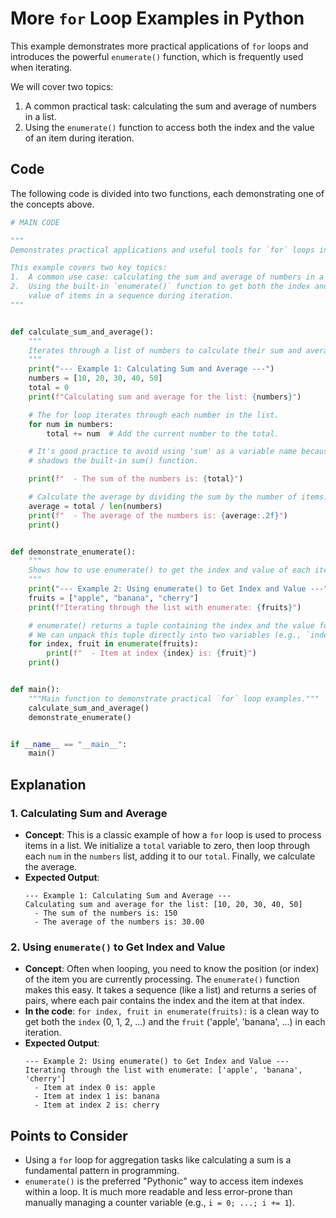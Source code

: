 # More `for` Loop Examples in Python

This example demonstrates more practical applications of `for` loops and introduces the powerful `enumerate()` function, which is frequently used when iterating.

We will cover two topics:

1.  A common practical task: calculating the sum and average of numbers in a list.
2.  Using the `enumerate()` function to access both the index and the value of an item during iteration.

## Code

The following code is divided into two functions, each demonstrating one of the concepts above.

```python
# MAIN CODE

"""
Demonstrates practical applications and useful tools for `for` loops in Python.

This example covers two key topics:
1.  A common use case: calculating the sum and average of numbers in a list.
2.  Using the built-in `enumerate()` function to get both the index and the
    value of items in a sequence during iteration.
"""


def calculate_sum_and_average():
    """
    Iterates through a list of numbers to calculate their sum and average.
    """
    print("--- Example 1: Calculating Sum and Average ---")
    numbers = [10, 20, 30, 40, 50]
    total = 0
    print(f"Calculating sum and average for the list: {numbers}")

    # The for loop iterates through each number in the list.
    for num in numbers:
        total += num  # Add the current number to the total.

    # It's good practice to avoid using 'sum' as a variable name because it
    # shadows the built-in sum() function.

    print(f"  - The sum of the numbers is: {total}")

    # Calculate the average by dividing the sum by the number of items.
    average = total / len(numbers)
    print(f"  - The average of the numbers is: {average:.2f}")
    print()


def demonstrate_enumerate():
    """
    Shows how to use enumerate() to get the index and value of each item.
    """
    print("--- Example 2: Using enumerate() to Get Index and Value ---")
    fruits = ["apple", "banana", "cherry"]
    print(f"Iterating through the list with enumerate: {fruits}")

    # enumerate() returns a tuple containing the index and the value for each item.
    # We can unpack this tuple directly into two variables (e.g., `index`, `fruit`).
    for index, fruit in enumerate(fruits):
        print(f"  - Item at index {index} is: {fruit}")
    print()


def main():
    """Main function to demonstrate practical `for` loop examples."""
    calculate_sum_and_average()
    demonstrate_enumerate()


if __name__ == "__main__":
    main()
```

## Explanation

### 1. Calculating Sum and Average

-   **Concept**: This is a classic example of how a `for` loop is used to process items in a list. We initialize a `total` variable to zero, then loop through each `num` in the `numbers` list, adding it to our `total`. Finally, we calculate the average.
-   **Expected Output**:
    ```
    --- Example 1: Calculating Sum and Average ---
    Calculating sum and average for the list: [10, 20, 30, 40, 50]
      - The sum of the numbers is: 150
      - The average of the numbers is: 30.00
    ```

### 2. Using `enumerate()` to Get Index and Value

-   **Concept**: Often when looping, you need to know the position (or index) of the item you are currently processing. The `enumerate()` function makes this easy. It takes a sequence (like a list) and returns a series of pairs, where each pair contains the index and the item at that index.
-   **In the code**: `for index, fruit in enumerate(fruits):` is a clean way to get both the `index` (0, 1, 2, ...) and the `fruit` ('apple', 'banana', ...) in each iteration.
-   **Expected Output**:
    ```
    --- Example 2: Using enumerate() to Get Index and Value ---
    Iterating through the list with enumerate: ['apple', 'banana', 'cherry']
      - Item at index 0 is: apple
      - Item at index 1 is: banana
      - Item at index 2 is: cherry
    ```

## Points to Consider

-   Using a `for` loop for aggregation tasks like calculating a sum is a fundamental pattern in programming.
-   `enumerate()` is the preferred "Pythonic" way to access item indexes within a loop. It is much more readable and less error-prone than manually managing a counter variable (e.g., `i = 0; ...; i += 1`).
